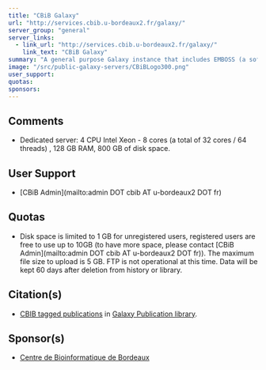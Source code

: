 ```yaml
---
title: "CBiB Galaxy"
url: "http://services.cbib.u-bordeaux2.fr/galaxy/"
server_group: "general"
server_links: 
  - link_url: "http://services.cbib.u-bordeaux2.fr/galaxy/"
    link_text: "CBiB Galaxy"
summary: "A general purpose Galaxy instance that includes EMBOSS (a software analysis package for molecular biology) and fibronectin (diversity analysis of synthetic libraries of a Fibronectin domain). "
image: "/src/public-galaxy-servers/CBiBLogo300.png"
user_support: 
quotas: 
sponsors: 
---
```


## Comments

* Dedicated server: 4 CPU Intel Xeon - 8 cores (a total of 32 cores / 64 threads) , 128 GB RAM, 800 GB of disk space.

## User Support

* [CBiB Admin](mailto:admin DOT cbib AT u-bordeaux2 DOT fr)

## Quotas

* Disk space is limited to 1 GB for unregistered users, registered users are free to use up to 10GB (to have more space, please contact [CBiB Admin](mailto:admin DOT cbib AT u-bordeaux2 DOT fr)). The maximum file size to upload is 5 GB. FTP is not operational at this time. Data will be kept 60 days after deletion from history or library.

## Citation(s)

* [CBIB tagged publications](https://www.zotero.org/groups/1732893/galaxy/items/tag/%3ECBIB) in [Galaxy Publication library](/src/publication-library/index.md).


## Sponsor(s)

* [Centre de Bioinformatique de Bordeaux](http://www.cbib.u-bordeaux2.fr/)
